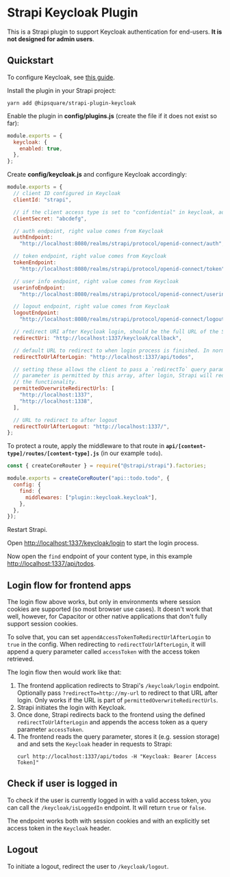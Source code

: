 # Strapi Keycloak Plugin

This is a Strapi plugin to support Keycloak authentication for end-users. **It is not designed for admin users**.

## Quickstart

To configure Keycloak, see [this guide](./docs/configure-keycloak.md).

Install the plugin in your Strapi project:

```shell
yarn add @hipsquare/strapi-plugin-keycloak
```

Enable the plugin in **config/plugins.js** (create the file if it does not exist so far):

```javascript
module.exports = {
  keycloak: {
    enabled: true,
  },
};
```

Create **config/keycloak.js** and configure Keycloak accordingly:

```javascript
module.exports = {
  // client ID configured in Keycloak
  clientId: "strapi",

  // if the client access type is set to "confidential" in keycloak, add the client secret here. otherwise, don't set this value.
  clientSecret: "abcdefg",

  // auth endpoint, right value comes from Keycloak
  authEndpoint:
    "http://localhost:8080/realms/strapi/protocol/openid-connect/auth",

  // token endpoint, right value comes from Keycloak
  tokenEndpoint:
    "http://localhost:8080/realms/strapi/protocol/openid-connect/token",

  // user info endpoint, right value comes from Keycloak
  userinfoEndpoint:
    "http://localhost:8080/realms/strapi/protocol/openid-connect/userinfo",

  // logout endpoint, right value comes from Keycloak
  logoutEndpoint:
    "http://localhost:8080/realms/strapi/protocol/openid-connect/logout",

  // redirect URI after Keycloak login, should be the full URL of the Strapi instance and always point to the `keycloak/callback` endpoint
  redirectUri: "http://localhost:1337/keycloak/callback",

  // default URL to redirect to when login process is finished. In normal cases, this would redirect you back to the application using Strapi data
  redirectToUrlAfterLogin: "http://localhost:1337/api/todos",

  // setting these allows the client to pass a `redirectTo` query parameter to the `login` endpoint. If the `redirectTo`
  // parameter is permitted by this array, after login, Strapi will redirect the user to it. Leave empty to disable
  // the functionality.
  permittedOverwriteRedirectUrls: [
    "http://localhost:1337",
    "http://localhost:1338",
  ],

  // URL to redirect to after logout
  redirectToUrlAfterLogout: "http://localhost:1337/",
};
```

To protect a route, apply the middleware to that route in **`api/[content-type]/routes/[content-type].js`** (in our example `todo`).

```javascript
const { createCoreRouter } = require("@strapi/strapi").factories;

module.exports = createCoreRouter("api::todo.todo", {
  config: {
    find: {
      middlewares: ["plugin::keycloak.keycloak"],
    },
  },
});
```

Restart Strapi.

Open [http://localhost:1337/keycloak/login](http://localhost:1337/keycloak/login) to start the login process.

Now open the `find` endpoint of your content type, in this example [http://localhost:1337/api/todos](http://localhost:1337/api/todos).

## Login flow for frontend apps

The login flow above works, but only in environments where session cookies are supported (so most browser use cases). It doesn't work that well, however, for Capacitor or other native applications that don't fully support session cookies.

To solve that, you can set `appendAccessTokenToRedirectUrlAfterLogin` to `true` in the config. When redirecting to `redirectToUrlAfterLogin`, it will append a query parameter called `accessToken` with the access token retrieved.

The login flow then would work like that:

1. The frontend application redirects to Strapi's `/keycloak/login` endpoint. Optionally pass `?redirectTo=http://my-url` to redirect to that URL after login. Only works if the URL is part of `permittedOverwriteRedirectUrls`.
2. Strapi initiates the login with Keycloak.
3. Once done, Strapi redirects back to the frontend using the defined `redirectToUrlAfterLogin` and appends the access token as a query parameter `accessToken`.
4. The frontend reads the query parameter, stores it (e.g. session storage) and and sets the `Keycloak` header in requests to Strapi:
   ```shell
   curl http://localhost:1337/api/todos -H "Keycloak: Bearer [Access Token]"
   ```

## Check if user is logged in

To check if the user is currently logged in with a valid access token, you can call the `/keycloak/isLoggedIn` endpoint. It will return `true` or `false`.

The endpoint works both with session cookies and with an explicitly set access token in the `Keycloak` header.

## Logout

To initiate a logout, redirect the user to `/keycloak/logout`.
